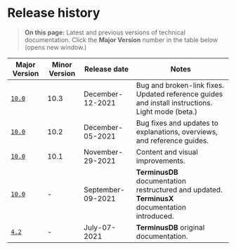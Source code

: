 # Release history

> **On this page:** Latest and previous versions of technical documentation. Click the **Major Version** number in the table below (opens new window.)    

| Major Version | Minor Version | Release date | Notes |
| -- | -- | -- | -- |
| [`10.0`](https://terminusdb.com/docs/v10.0/#/) | 10.3 | December-12-2021 | Bug and broken-link fixes. Updated reference guides and install instructions. Light mode (beta.) |
| [`10.0`](https://terminusdb.com/docs/v10.0/#/) | 10.2 | December-05-2021 | Bug fixes and updates to explanations, overviews, and reference guides. |
| [`10.0`](https://terminusdb.com/docs/v10.0/#/) | 10.1 | November-29-2021 | Content and visual improvements. |
| [`10.0`](https://terminusdb.com/docs/v10.0/#/) | - | September-09-2021 | **TerminusDB** documentation restructured and updated. **TerminusX** documentation introduced. |
| [`4.2`](https://terminusdb.com/docs/v4.2/#/) | - | July-07-2021 | **TerminusDB** original documentation. |